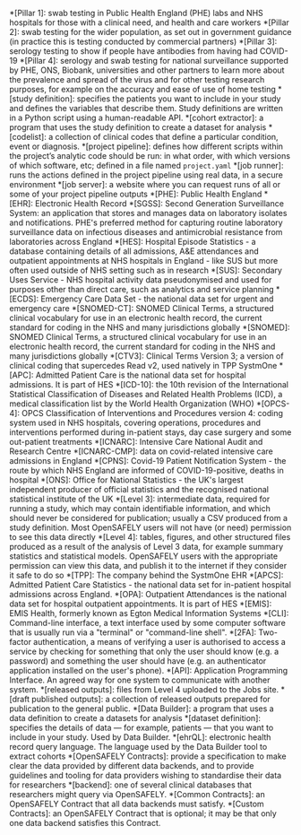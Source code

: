 *[Pillar 1]: swab testing in Public Health England (PHE) labs and NHS hospitals for those with a clinical need, and health and care workers
*[Pillar 2]: swab testing for the wider population, as set out in government guidance (in practice this is testing conducted by commercial partners)
*[Pillar 3]: serology testing to show if people have antibodies from having had COVID-19
*[Pillar 4]: serology and swab testing for national surveillance supported by PHE, ONS, Biobank, universities and other partners to learn more about the prevalence and spread of the virus and for other testing research purposes, for example on the accuracy and ease of use of home testing
*[study definition]: specifies the patients you want to include in your study and defines the variables that describe them. Study definitions are written in a Python script using a human-readable API.
*[cohort extractor]: a program that uses the study definition to create a dataset for analysis
*[codelist]: a collection of clinical codes that define a particular condition, event or diagnosis.
*[project pipeline]: defines how different scripts within the project’s analytic code should be run: in what order, with which versions of which software, etc; defined in a file named `project.yaml`
*[job runner]: runs the actions defined in the project pipeline using real data, in a secure environment
*[job server]: a website where you can request runs of all or some of your project pipeline outputs
*[PHE]: Public Health England
*[EHR]: Electronic Health Record
*[SGSS]: Second Generation Surveillance System: an application that stores and manages data on laboratory isolates and notifications. PHE's preferred method for capturing routine laboratory surveillance data on infectious diseases and antimicrobial resistance from laboratories across England
*[HES]: Hospital Episode Statistics - a database containing details of all admissions, A&E attendances and outpatient appointments at NHS hospitals in England - like SUS but more often used outside of NHS setting such as in research
*[SUS]: Secondary Uses Service - NHS hospital activity data pseudonymised and used for purposes other than direct care, such as analytics and service planning
*[ECDS]: Emergency Care Data Set - the national data set for urgent and emergency care
*[SNOMED-CT]: SNOMED Clinical Terms, a structured clinical vocabulary for use in an electronic health record, the current standard for coding in the NHS and many jurisdictions globally
*[SNOMED]: SNOMED Clinical Terms, a structured clinical vocabulary for use in an electronic health record, the current standard for coding in the NHS and many jurisdictions globally
*[CTV3]: Clinical Terms Version 3; a version of clinical coding that supercedes Read v2, used natively in TPP SystmOne
*[APC]: Admitted Patient Care is the national data set for hospital admissions. It is part of HES
*[ICD-10]: the 10th revision of the International Statistical Classification of Diseases and Related Health Problems (ICD), a medical classification list by the World Health Organization (WHO)
*[OPCS-4]: OPCS Classification of Interventions and Procedures version 4: coding system used in NHS hospitals, covering operations, procedures and interventions performed during in-patient stays, day case surgery and some out-patient treatments
*[ICNARC]: Intensive Care National Audit and Research Centre
*[ICNARC-CMP]: data on covid-related intensive care admissions in England
*[CPNS]: Covid-19 Patient Notification System - the route by which NHS England are informed of COVID-19-positive, deaths in hospital
*[ONS]: Office for National Statistics - the UK's largest independent producer of official statistics and the recognised national statistical institute of the UK
*[Level 3]: intermediate data, required for running a study, which may contain identifiable information, and which should never be considered for publication; usually a CSV produced from a study definition. Most OpenSAFELY users will not have (or need) permission to see this data directly
*[Level 4]: tables, figures, and other structured files produced as a result of the analysis of Level 3 data, for example summary statistics and statistical models. OpenSAFELY users with the appropriate permission can view this data, and publish it to the internet if they consider it safe to do so
*[TPP]: The company behind the SystmOne EHR
*[APCS]: Admitted Patient Care Statistics - the national data set for in-patient hospital admissions across England.
*[OPA]: Outpatient Attendances is the national data set for hospital outpatient appointments. It is part of HES
*[EMIS]: EMIS Health, formerly known as Egton Medical Information Systems
*[CLI]: Command-line interface, a text interface used by some computer software that is usually run via a "terminal" or "command-line shell".
*[2FA]: Two-factor authentication, a means of verifying a user is authorised to access a service by checking for something that only the user should know (e.g. a password) and something the user should have (e.g. an authenticator application installed on the user's phone).
*[API]: Application Programming Interface. An agreed way for one system to communicate with another system.
*[released outputs]: files from Level 4 uploaded to the Jobs site.
*[draft published outputs]: a collection of released outputs prepared for publication to the general public.
*[Data Builder]: a program that uses a data definition to create a datasets for analysis
*[dataset definition]: specifies the details of data — for example, patients — that you want to include in your study. Used by Data Builder.
*[ehrQL]: electronic health record query language. The language used by the Data Builder tool to extract cohorts
*[OpenSAFELY Contracts]: provide a specification to make clear the data provided by different data backends, and to provide guidelines and tooling for data providers wishing to standardise their data for researchers
*[backend]: one of several clinical databases that researchers might query via OpenSAFELY.
*[Common Contracts]: an OpenSAFELY Contract that all data backends must satisfy.
*[Custom Contracts]: an OpenSAFELY Contract that is optional; it may be that only one data backend satisfies this Contract.
